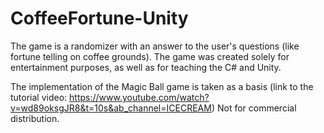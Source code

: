# CoffeeFortune-Unity
The game is a randomizer with an answer to the user's questions (like fortune telling on coffee grounds). 
The game was created solely for entertainment purposes, as well as for teaching the C# and Unity. 

The implementation of the Magic Ball game is taken as a basis (link to the tutorial video: https://www.youtube.com/watch?v=wd89oksgJR8&t=10s&ab_channel=ICECREAM)
Not for commercial distribution.
